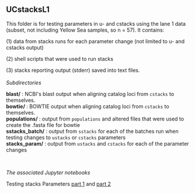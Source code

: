 ## UCstacksL1 ##

This folder is for testing parameters in u- and cstacks using the lane 1 data (subset, not including Yellow Sea samples, so n = 57). It contains:

(1) data from stacks runs for each parameter change (not limited to u- and cstacks output)

(2) shell scripts that were used to run stacks

(3) stacks reporting output (stderr) saved into text files. 
<br>
<br>
*Subdirectories*

**blast/** : NCBI's blast output when aligning catalog loci from `cstacks` to themselves. 
<br>
**bowtie/** : BOWTIE output when aligning catalog loci from `cstacks` to themselves. 
<br>
**populations/** : output from `populations` and altered files that were used to create the .fasta file for bowtie
<br>
**sstacks_batch/** : output from `sstacks` for each of the batches run when testing changes to `ustacks` or `cstacks` parameters
<br>
**stacks_param/** : output from `ustacks` and `cstacks` for each of the parameter changes

<br>


*The associated Jupyter notebooks*

Testing stacks Parameters [part 1](https://github.com/mfisher5/mf-fish546-PCod/blob/master/notebooks/testing%20stacks/Testing%20stacks%20Parameters%20I%20.ipynb) and [part 2](https://github.com/mfisher5/mf-fish546-PCod/blob/master/notebooks/testing%20stacks/Testing%20stacks%20Parameters%20II.ipynb)
